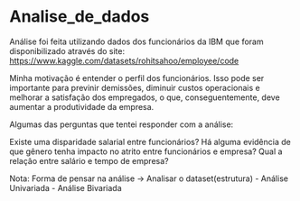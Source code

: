 # Analise_de_dados
Análise foi feita utilizando dados dos funcionários da IBM que foram disponibilizado através do site: https://www.kaggle.com/datasets/rohitsahoo/employee/code

Minha motivação é entender o perfil dos funcionários. Isso pode ser importante para previnir demissões, diminuir custos operacionais e melhorar a satisfação dos empregados, o que, conseguentemente, deve aumentar a produtividade da empresa.

Algumas das perguntas que tentei responder com a análise:

Existe uma disparidade salarial entre funcionários?
Há alguma evidência de que gênero tenha impacto no atrito entre funcionários e empresa?
Qual a relação entre salário e tempo de empresa?

Nota: Forma de pensar na análise -> Analisar o dataset(estrutura) - Análise Univariada - Análise Bivariada
